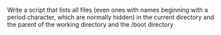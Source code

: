 Write a script that lists all files (even ones with names beginning with a period character, which are normally hidden) in the current directory and the parent of the working directory and the /boot directory
